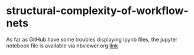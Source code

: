 # structural-complexity-of-workflow-nets

As far as GitHub have some troubles displaying ipynb files, the jupyter notebook file is available via nbviewer.org [link](https://nbviewer.org/github/egorz734/structural-complexity-of-workflow-nets/blob/main/diploma_notebook.ipynb)
